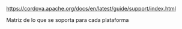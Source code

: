 https://cordova.apache.org/docs/en/latest/guide/support/index.html

Matriz de lo que se soporta para cada plataforma
